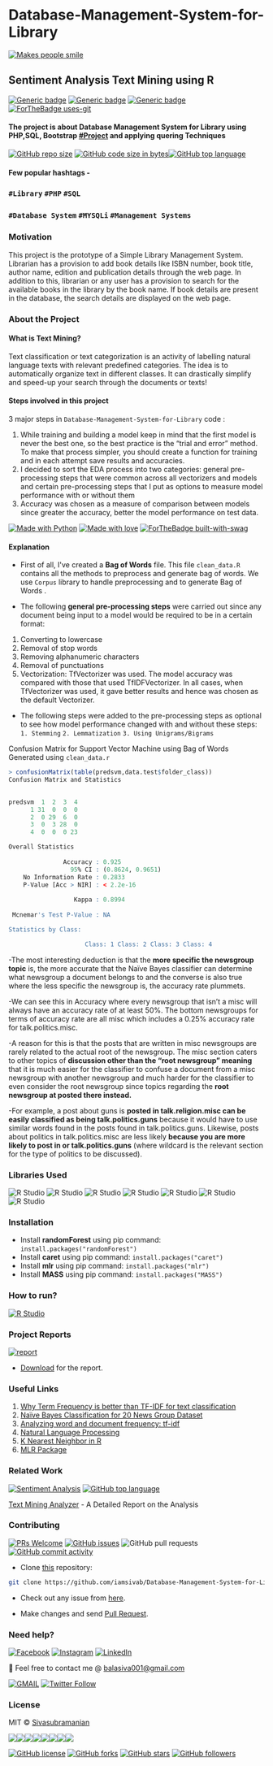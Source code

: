 # Database-Management-System-for-Library
[![Makes people smile](https://forthebadge.com/images/badges/makes-people-smile.svg)](https://github.com/iamsivab)
## Sentiment Analysis Text Mining using R

[![Generic badge](https://img.shields.io/badge/DATABASE-MANAGEMENT-green.svg?style=for-the-badge)](https://github.com/iamsivab/Database-Management-System-for-Library) 
[![Generic badge](https://img.shields.io/badge/LinkedIn-Connect-blue.svg?style=for-the-badge&logo=linkedin&logoColor=white)](https://www.linkedin.com/in/iamsivab/) [![Generic badge](https://img.shields.io/badge/SQL-PHP-yellow.svg?style=for-the-badge)](https://github.com/iamsivab/Database-Management-System-for-Library) [![ForTheBadge uses-git](http://ForTheBadge.com/images/badges/uses-git.svg)](https://GitHub.com/)

#### The project is about Database Management System for Library using PHP,SQL, Bootstrap [#Project](https://github.com/iamsivab/Database-Management-System-for-Library) and applying quering Techniques

[![GitHub repo size](https://img.shields.io/github/repo-size/iamsivab/Database-Management-System-for-Library.svg?logo=github&style=social)](https://github.com/iamsivab) [![GitHub code size in bytes](https://img.shields.io/github/languages/code-size/iamsivab/Database-Management-System-for-Library.svg?logo=git&style=social)](https://github.com/iamsivab/)[![GitHub top language](https://img.shields.io/github/languages/top/iamsivab/Database-Management-System-for-Library.svg?logo=python&style=social)](https://github.com/iamsivab)

#### Few popular hashtags - 
### `#Library` `#PHP` `#SQL`
### `#Database System` `#MYSQLi` `#Management Systems`

### Motivation

This project is the prototype of a Simple Library Management System. Librarian has a provision to add book details like ISBN number, book title, author name, edition and publication details through the web page. In addition to this, librarian or any user has a provision to search for the available books in the library by the book name. If book details are present in the database, the search details are displayed on the web page.


### About the Project

#### What is Text Mining?

Text classification or text categorization is an activity of labelling natural language texts with relevant predefined categories. The idea is to automatically organize text in different classes. It can drastically simplify and speed-up your search through the documents or texts!

#### Steps involved in this project

3 major steps in `Database-Management-System-for-Library` code :

1. While training and building a model keep in mind that the first model is never the best one, so the best practice is the “trial and error” method. To make that process simpler, you should create a function for training and in each attempt save results and accuracies.
2. I decided to sort the EDA process into two categories: general pre-processing steps that were common across all vectorizers and models and certain pre-processing steps that I put as options to measure model performance with or without them
3. Accuracy was chosen as a measure of comparison between models since greater the accuracy, better the model performance on test data.

[![Made with Python](https://forthebadge.com/images/badges/made-with-python.svg)](https://github.com/iamsivab/Database-Management-System-for-Library) [![Made with love](https://forthebadge.com/images/badges/built-with-love.svg)](https://www.linkedin.com/in/iamsivab/) [![ForTheBadge built-with-swag](http://ForTheBadge.com/images/badges/built-with-swag.svg)](https://www.linkedin.com/in/iamsivab/)

#### Explanation

- First of all, I've created a **Bag of Words** file. This file `clean_data.R` contains all the methods to preprocess and generate bag of words. We use `Corpus` library to handle preprocessing and to generate Bag of Words .

- The following **general pre-processing steps** were carried out since any document being input to a model would be required to be in a certain format:
1.	Converting to lowercase
2.	Removal of stop words
3.	Removing alphanumeric characters
4.	Removal of punctuations
5.	Vectorization: TfVectorizer was used. The model accuracy was compared with those that used TfIDFVectorizer. In all cases, when TfVectorizer was used, it gave better results and hence was chosen as the default Vectorizer.

- The following steps were added to the pre-processing steps as optional to see how model performance changed with and without these steps:
`1.	Stemming`
`2.	Lemmatization`
`3.	Using Unigrams/Bigrams`

Confusion Matrix for Support Vector Machine using Bag of Words Generated using `clean_data.r`

```R
> confusionMatrix(table(predsvm,data.test$folder_class))
Confusion Matrix and Statistics

       
predsvm  1  2  3  4
      1 31  0  0  0
      2  0 29  6  0
      3  0  3 28  0
      4  0  0  0 23

Overall Statistics
                                          
               Accuracy : 0.925           
                 95% CI : (0.8624, 0.9651)
    No Information Rate : 0.2833          
    P-Value [Acc > NIR] : < 2.2e-16       
                                          
                  Kappa : 0.8994          
                                          
 Mcnemar's Test P-Value : NA              

Statistics by Class:

                     Class: 1 Class: 2 Class: 3 Class: 4
```

-The most interesting deduction is that the **more specific the newsgroup topic** is, the more accurate that the Naïve Bayes classifier can determine what newsgroup a document belongs to and the converse is also true where the less specific the newsgroup is, the accuracy rate plummets. 

-We can see this in Accuracy where every newsgroup that isn’t a misc will always have an accuracy rate of at least 50%. The bottom newsgroups for terms of accuracy rate are all misc which includes a 0.25% accuracy rate for talk.politics.misc.

-A reason for this is that the posts that are written in misc newsgroups are rarely related to the actual root of the newsgroup. The misc section caters to other topics of **discussion other than the “root newsgroup” meaning** that it is much easier for the classifier to confuse a document from a misc newsgroup with another newsgroup and much harder for the classifier to even consider the root newsgroup since topics regarding the **root newsgroup at posted there instead.**

-For example, a post about guns is **posted in talk.religion.misc can be easily classified as being talk.politics.guns** because it would have to use similar words found in the posts found in talk.politics.guns. Likewise, posts about politics in talk.politics.misc are less likely **because you are more likely to post in or talk.politics.guns** (where wildcard is the relevant section for the type of politics to be discussed).


### Libraries Used

![R Studio](https://img.shields.io/badge/R-dplyr-blue.svg?style=flat&logo=r&logoColor=white) 
![R Studio](https://img.shields.io/badge/R-stringr-blue.svg?style=flat&logo=r&logoColor=white)
![R Studio](https://img.shields.io/badge/R-readtext-blue.svg?style=flat&logo=r&logoColor=white) 
![R Studio](https://img.shields.io/badge/R-e1071-blue.svg?style=flat&logo=r&logoColor=white) 
![R Studio](https://img.shields.io/badge/R-mlr-blue.svg?style=flat&logo=r&logoColor=white)
![R Studio](https://img.shields.io/badge/R-caret-blue.svg?style=flat&logo=r&logoColor=white) 
![R Studio](https://img.shields.io/badge/R-randomForest-blue.svg?style=flat&logo=r&logoColor=white) 


### Installation

- Install **randomForest** using pip command: `install.packages("randomForest")`
- Install **caret** using pip command: `install.packages("caret")`
- Install **mlr** using pip command: `install.packages("mlr")`
- Install **MASS** using pip command: `install.packages("MASS")`

### How to run?

[![R Studio](https://img.shields.io/badge/R-clean_data.R.-lightgrey.svg?logo=R&style=social)](https://github.com/iamsivab/Database-Management-System-for-Library/tree/master/src)


### Project Reports

[![report](https://img.shields.io/static/v1.svg?label=Project&message=Report&logo=microsoft-word&style=social)](https://github.com/iamsivab/Database-Management-System-for-Library/)

- [Download](https://github.com/iamsivab/Database-Management-System-for-Library) for the report.

### Useful Links

1. [Why Term Frequency is better than TF-IDF for text classification](https://www.quora.com/Why-does-TF-term-frequency-sometimes-give-better-F-scores-than-TF-IDF-does-for-text-classification)
2. [Naïve Bayes Classification for 20 News Group Dataset]( https://github.com/Loc-Tran/NaiveBayes20NewsGroup)
3. [Analyzing word and document frequency: tf-idf]( https://www.tidytextmining.com/tfidf.html  )
4. [Natural Language Processing](https://krakensystems.co/blog/2018/nlp-syntax-processing)
5. [K Nearest Neighbor in R]( https://www.edureka.co/blog/knn-algorithm-in-r/)
6. [MLR Package]( https://www.analyticsvidhya.com/blog/2016/08/practicing-machine-learning-techniques-in-r-with-mlr-package/)
 

 
### Related Work

[![Sentiment Analysis](https://img.shields.io/static/v1.svg?label=Text&message=Mining&color=lightgray&logo=linkedin&style=social&colorA=critical)](https://www.linkedin.com/in/iamsivab/) [![GitHub top language](https://img.shields.io/github/languages/top/iamsivab/Database-Management-System-for-Library.svg?logo=php&style=social)](https://github.com/iamsivab/)

[Text Mining Analyzer](https://github.com/iamsivab/Database-Management-System-for-Library) - A Detailed Report on the Analysis


### Contributing

[![PRs Welcome](https://img.shields.io/badge/PRs-welcome-brightgreen.svg?logo=github)](https://github.com/iamsivab/Database-Management-System-for-Library/pulls) [![GitHub issues](https://img.shields.io/github/issues/iamsivab/Database-Management-System-for-Library?logo=github)](https://github.com/iamsivab/Database-Management-System-for-Library/issues) ![GitHub pull requests](https://img.shields.io/github/issues-pr/viamsivab/Database-Management-System-for-Library?color=blue&logo=github) 
[![GitHub commit activity](https://img.shields.io/github/commit-activity/y/iamsivab/Database-Management-System-for-Library?logo=github)](https://github.com/iamsivab/Database-Management-System-for-Library/)

- Clone [this](https://github.com/iamsivab/Database-Management-System-for-Library/) repository: 

```bash
git clone https://github.com/iamsivab/Database-Management-System-for-Library.git
```

- Check out any issue from [here](https://github.com/iamsivab/Database-Management-System-for-Library/issues).

- Make changes and send [Pull Request](https://github.com/iamsivab/Database-Management-System-for-Library/pull).
 
### Need help?

[![Facebook](https://img.shields.io/static/v1.svg?label=follow&message=@iamsivab&color=9cf&logo=facebook&style=flat&logoColor=white&colorA=informational)](https://www.facebook.com/iamsivab)  [![Instagram](https://img.shields.io/static/v1.svg?label=follow&message=@iamsivab&color=grey&logo=instagram&style=flat&logoColor=white&colorA=critical)](https://www.instagram.com/iamsivab/) [![LinkedIn](https://img.shields.io/static/v1.svg?label=connect&message=@iamsivab&color=success&logo=linkedin&style=flat&logoColor=white&colorA=blue)](https://www.linkedin.com/in/iamsivab/)

:email: Feel free to contact me @ [balasiva001@gmail.com](https://mail.google.com/mail/)

[![GMAIL](https://img.shields.io/static/v1.svg?label=send&message=balasiva001@gmail.com&color=red&logo=gmail&style=social)](https://www.github.com/iamsivab) [![Twitter Follow](https://img.shields.io/twitter/follow/iamsivab?style=social)](https://twitter.com/iamsivab)


### License

MIT &copy; [Sivasubramanian](https://github.com/iamsivab/Database-Management-System-for-Library/blob/master/LICENSE)

[![](https://sourcerer.io/fame/iamsivab/iamsivab/Database-Management-System-for-Library/images/0)](https://sourcerer.io/fame/iamsivab/iamsivab/Database-Management-System-for-Library/links/0)[![](https://sourcerer.io/fame/iamsivab/iamsivab/Database-Management-System-for-Library/images/1)](https://sourcerer.io/fame/iamsivab/iamsivab/Database-Management-System-for-Library/links/1)[![](https://sourcerer.io/fame/iamsivab/iamsivab/Database-Management-System-for-Library/images/2)](https://sourcerer.io/fame/iamsivab/iamsivab/Database-Management-System-for-Library/links/2)[![](https://sourcerer.io/fame/iamsivab/iamsivab/Database-Management-System-for-Library/images/3)](https://sourcerer.io/fame/iamsivab/iamsivab/Database-Management-System-for-Library/links/3)[![](https://sourcerer.io/fame/iamsivab/iamsivab/Database-Management-System-for-Library/images/4)](https://sourcerer.io/fame/iamsivab/iamsivab/Database-Management-System-for-Library/links/4)[![](https://sourcerer.io/fame/iamsivab/iamsivab/Database-Management-System-for-Library/images/5)](https://sourcerer.io/fame/iamsivab/iamsivab/Database-Management-System-for-Library/links/5)[![](https://sourcerer.io/fame/iamsivab/iamsivab/Database-Management-System-for-Library/images/6)](https://sourcerer.io/fame/iamsivab/iamsivab/Database-Management-System-for-Library/links/6)[![](https://sourcerer.io/fame/iamsivab/iamsivab/Database-Management-System-for-Library/images/7)](https://sourcerer.io/fame/iamsivab/iamsivab/Database-Management-System-for-Library/links/7)


[![GitHub license](https://img.shields.io/github/license/iamsivab/Database-Management-System-for-Library.svg?style=social&logo=github)](https://github.com/iamsivab/Database-Management-System-for-Library/blob/master/LICENSE) 
[![GitHub forks](https://img.shields.io/github/forks/iamsivab/Database-Management-System-for-Library.svg?style=social)](https://github.com/iamsivab/Database-Management-System-for-Library/network) [![GitHub stars](https://img.shields.io/github/stars/iamsivab/Database-Management-System-for-Library.svg?style=social)](https://github.com/iamsivab/Database-Management-System-for-Library/stargazers) [![GitHub followers](https://img.shields.io/github/followers/iamsivab.svg?label=Follow&style=social)](https://github.com/iamsivab/)
